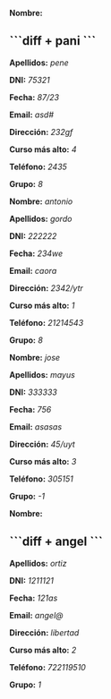 **Nombre:**
<h2>
```diff
+ pani
```
</h2>

**Apellidos:** *pene*

**DNI:** *75321*

**Fecha:** *87/23*

**Email:** *asd#*

**Dirección:** *232gf*

**Curso más alto:** *4*

**Teléfono:** *2435*

**Grupo:** *8*


**Nombre:** *antonio*

**Apellidos:** *gordo*

**DNI:** *222222*

**Fecha:** *234we*

**Email:** *caora*

**Dirección:** *2342/ytr*

**Curso más alto:** *1*

**Teléfono:** *21214543*

**Grupo:** *8*


**Nombre:** *jose*

**Apellidos:** *mayus*

**DNI:** *333333*

**Fecha:** *756*

**Email:** *asasas*

**Dirección:** *45/uyt*

**Curso más alto:** *3*

**Teléfono:** *305151*

**Grupo:** *-1*


**Nombre:**
<h2>
```diff
+ angel
```
</h2>

**Apellidos:** *ortiz*

**DNI:** *1211121*

**Fecha:** *121as*

**Email:** *angel@*

**Dirección:** *libertad*

**Curso más alto:** *2*

**Teléfono:** *722119510*

**Grupo:** *1*
